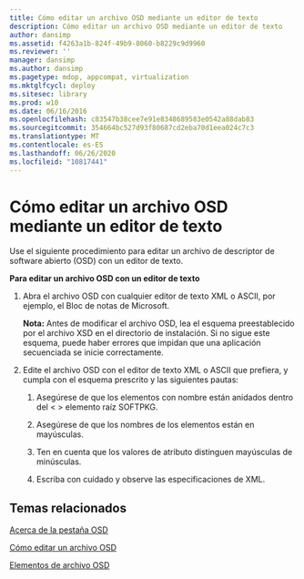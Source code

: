 ```yaml
---
title: Cómo editar un archivo OSD mediante un editor de texto
description: Cómo editar un archivo OSD mediante un editor de texto
author: dansimp
ms.assetid: f4263a1b-824f-49b9-8060-b8229c9d9960
ms.reviewer: ''
manager: dansimp
ms.author: dansimp
ms.pagetype: mdop, appcompat, virtualization
ms.mktglfcycl: deploy
ms.sitesec: library
ms.prod: w10
ms.date: 06/16/2016
ms.openlocfilehash: c83547b38cee7e91e8348689583e0542a88dab83
ms.sourcegitcommit: 354664bc527d93f80687cd2eba70d1eea024c7c3
ms.translationtype: MT
ms.contentlocale: es-ES
ms.lasthandoff: 06/26/2020
ms.locfileid: "10817441"
---
```

# Cómo editar un archivo OSD mediante un editor de texto


Use el siguiente procedimiento para editar un archivo de descriptor de software abierto (OSD) con un editor de texto.

**Para editar un archivo OSD con un editor de texto**

1.  Abra el archivo OSD con cualquier editor de texto XML o ASCII, por ejemplo, el Bloc de notas de Microsoft.

    **Nota:**  Antes de modificar el archivo OSD, lea el esquema preestablecido por el archivo XSD en el directorio de instalación. Si no sigue este esquema, puede haber errores que impidan que una aplicación secuenciada se inicie correctamente.

     

2.  Edite el archivo OSD con el editor de texto XML o ASCII que prefiera, y cumpla con el esquema prescrito y las siguientes pautas:

    1.  Asegúrese de que los elementos con nombre están anidados dentro del &lt; &gt; elemento raíz SOFTPKG.

    2.  Asegúrese de que los nombres de los elementos están en mayúsculas.

    3.  Ten en cuenta que los valores de atributo distinguen mayúsculas de minúsculas.

    4.  Escriba con cuidado y observe las especificaciones de XML.

## Temas relacionados


[Acerca de la pestaña OSD](about-the-osd-tab.md)

[Cómo editar un archivo OSD](how-to-edit-an-osd-file.md)

[Elementos de archivo OSD](osd-file-elements.md)

 

 





